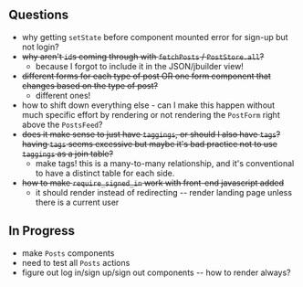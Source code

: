 ## Questions

- why getting `setState` before component mounted error for sign-up but not login?
- ~~why aren't `id`s coming through with `fetchPosts` / `PostStore.all`?~~
  - because I forgot to include it in the JSON/jbuilder view!
- ~~different forms for each type of post OR one form component that changes based on the type of post?~~
  - different ones!
- how to shift down everything else - can I make this happen without much specific effort by rendering or not rendering the `PostForm` right above the `PostsFeed`?
- ~~does it make sense to just have `taggings`, or should I also have `tags`? having `tags` seems excessive but maybe it's bad practice not to use `taggings` as a join table?~~
  - make tags! this is a many-to-many relationship, and it's conventional to have a distinct table for each side.
- ~~how to make `require_signed_in` work with front-end javascript added~~
  - it should render instead of redirecting -- render landing page unless there is a current user

## In Progress

- make `Posts` components
- need to test all `Posts` actions
- figure out log in/sign up/sign out components -- how to render always?
